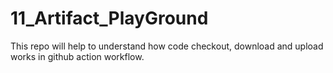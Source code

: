 # 11_Artifact_PlayGround
This repo will help to understand how code checkout, download and upload works in github action workflow.
